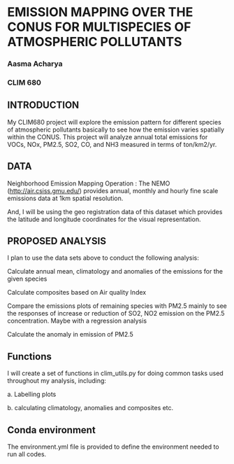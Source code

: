 # EMISSION MAPPING OVER THE CONUS FOR MULTISPECIES OF ATMOSPHERIC POLLUTANTS

### Aasma Acharya
### CLIM 680

## INTRODUCTION
My CLIM680 project will explore the emission pattern for different species of atmospheric pollutants basically to see how the emission varies spatially within the CONUS. This project will analyze annual total emissions for VOCs, NOx, PM2.5, SO2, CO, and NH3 measured in terms of ton/km2/yr.


## DATA
Neighborhood Emission Mapping Operation : The NEMO (http://air.csiss.gmu.edu/) provides  annual, monthly and hourly
fine scale emissions data at 1km spatial resolution.

And, I will be using the geo registration data of this dataset which provides the  latitude and longitude coordinates for the visual representation. 


## PROPOSED ANALYSIS
I plan to use the data sets above to conduct the following analysis:

Calculate annual mean, climatology and anomalies of the emissions for the given species

Calculate composites based on Air quality Index

Compare the emissions plots of remaining species with PM2.5 mainly to see the responses of increase or reduction of SO2, NO2 emission on the PM2.5 concentration. Maybe with a regression analysis

Calculate the anomaly in emission of PM2.5


## Functions
I will create a set of functions in clim_utils.py for doing common tasks used throughout my analysis, including:

a. Labelling plots

b. calculating climatology, anomalies and composites etc.



## Conda environment
  The environment.yml file is provided to define the environment needed to run all codes.
 

                      
